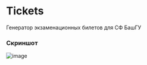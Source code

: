 # Tickets
Генератор экзаменационных билетов для СФ БашГУ

### Скриншот
![image](https://user-images.githubusercontent.com/55300023/235252268-5ea24e7a-622e-4337-a28b-9db2e932bb8f.png)
